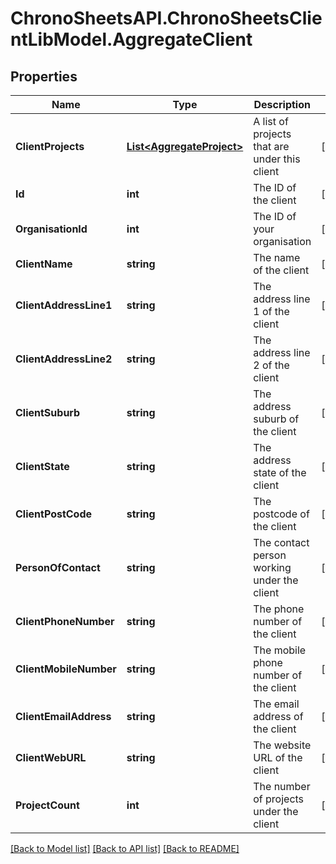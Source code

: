 
# ChronoSheetsAPI.ChronoSheetsClientLibModel.AggregateClient

## Properties

Name | Type | Description | Notes
------------ | ------------- | ------------- | -------------
**ClientProjects** | [**List&lt;AggregateProject&gt;**](AggregateProject.md) | A list of projects that are under this client | [optional] 
**Id** | **int** | The ID of the client | [optional] 
**OrganisationId** | **int** | The ID of your organisation | [optional] 
**ClientName** | **string** | The name of the client | [optional] 
**ClientAddressLine1** | **string** | The address line 1 of the client | [optional] 
**ClientAddressLine2** | **string** | The address line 2 of the client | [optional] 
**ClientSuburb** | **string** | The address suburb of the client | [optional] 
**ClientState** | **string** | The address state of the client | [optional] 
**ClientPostCode** | **string** | The postcode of the client | [optional] 
**PersonOfContact** | **string** | The contact person working under the client | [optional] 
**ClientPhoneNumber** | **string** | The phone number of the client | [optional] 
**ClientMobileNumber** | **string** | The mobile phone number of the client | [optional] 
**ClientEmailAddress** | **string** | The email address of the client | [optional] 
**ClientWebURL** | **string** | The website URL of the client | [optional] 
**ProjectCount** | **int** | The number of projects under the client | [optional] 

[[Back to Model list]](../README.md#documentation-for-models)
[[Back to API list]](../README.md#documentation-for-api-endpoints)
[[Back to README]](../README.md)

